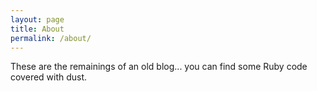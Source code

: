 ```yaml
---
layout: page
title: About
permalink: /about/
---
```


These are the remainings of an old blog... you can find some Ruby code covered with dust.
